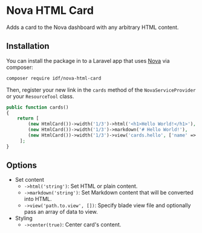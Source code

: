 # Nova HTML Card

Adds a card to the Nova dashboard with any arbitrary HTML content.

## Installation

You can install the package in to a Laravel app that uses [Nova](https://nova.laravel.com) via composer:

```bash
composer require idf/nova-html-card
```

Then, register your new link in the `cards` method of the `NovaServiceProvider` or your `ResourceTool` class.

```php
public function cards()
{
    return [ 
        (new HtmlCard())->width('1/3')->html('<h1>Hello World!</h1>'),
        (new HtmlCard())->width('1/3')->markdown('# Hello World!'),
        (new HtmlCard())->width('1/3')->view('cards.hello', ['name' => 'World']),
     ];
}
```

## Options
 - Set content
     - `->html('string')`: Set HTML or plain content.
     - `->markdown('string')`: Set Markdown content that will be converted into HTML.
     - `->view('path.to.view', [])`: Specify blade view file and optionally pass an array of data to view.
 - Styling
    - `->center(true)`: Center card's content.
